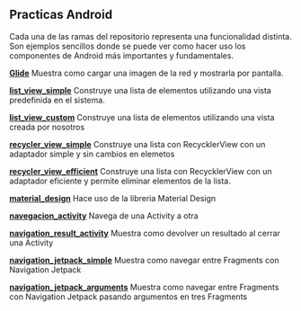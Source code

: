 ## Practicas Android

Cada una de las ramas del repositorio representa una funcionalidad distinta.
Son ejemplos sencillos donde se puede ver como hacer uso  los componentes de Android más importantes y fundamentales.

[**Glide**](https://github.com/bufolab/practica1/tree/glide)
Muestra como cargar una imagen de la red y mostrarla por pantalla.

[**list_view_simple**](https://github.com/bufolab/practica1/tree/list_view_simple)
Construye una lista de elementos utilizando una vista predefinida en el sistema.

[**list_view_custom**](https://github.com/bufolab/practica1/tree/list_view_custom)
Construye una lista de elementos utilizando una vista creada por nosotros

[**recycler_view_simple**](https://github.com/bufolab/practica1/tree/recycler_view_simple)
Construye una lista con RecycklerView con un adaptador simple y sin cambios en elemetos

[**recycler_view_efficient**](https://github.com/bufolab/practica1/tree/recycler_view_efficient)
Construye una lista con RecycklerView con un adaptador eficiente y permite eliminar elementos de la lista.

[**material_design**](https://github.com/bufolab/practica1/tree/material_design)
Hace uso de la libreria Material Design

[**navegacion_activity**](https://github.com/bufolab/practica1/tree/navigation_activity)
Navega de una Activity a otra

[**navigation_result_activity**](https://github.com/bufolab/practica1/tree/navigation_result_activity)
Muestra como devolver un resultado al cerrar una Activity

[**navigation_jetpack_simple**](https://github.com/bufolab/practica1/tree/navigation_jetpack_simple)
Muestra como navegar entre Fragments con Navigation Jetpack

[**navigation_jetpack_arguments**](https://github.com/bufolab/practica1/tree/navigation_jetpack_arguments)
Muestra como navegar entre Fragments con Navigation Jetpack pasando argumentos en tres Fragments

